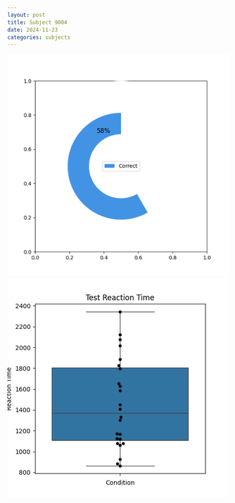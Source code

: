 ```yaml
---
layout: post
title: Subject 9004
date: 2024-11-23
categories: subjects
---
```


![](data/9004/run-26/9004_FN_acc_test.png)
![](data/9004/run-26/9004_FN_rt.png)
